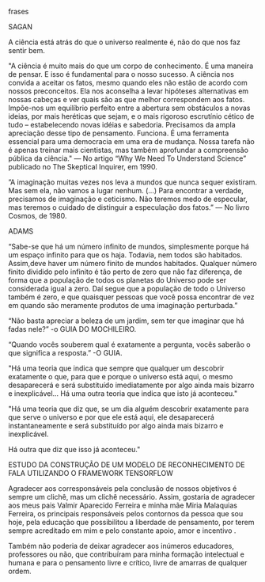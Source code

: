 frases

SAGAN

A ciência está atrás do que o universo realmente é, não do que nos faz sentir bem.




"A ciência é muito mais do que um corpo de conhecimento. É uma maneira de pensar. E isso é fundamental para o nosso sucesso. A ciência nos convida a aceitar os fatos, mesmo quando eles não estão de acordo com nossos preconceitos. Ela nos aconselha a levar hipóteses alternativas em nossas cabeças e ver quais são as que melhor correspondem aos fatos. Impõe-nos um equilíbrio perfeito entre a abertura sem obstáculos a novas ideias, por mais heréticas que sejam, e o mais rigoroso escrutínio cético de tudo – estabelecendo novas idéias e sabedoria. Precisamos da ampla apreciação desse tipo de pensamento. Funciona. É uma ferramenta essencial para uma democracia em uma era de mudança. Nossa tarefa não é apenas treinar mais cientistas, mas também aprofundar a compreensão pública da ciência."
— No artigo “Why We Need To Understand Science” publicado no The Skeptical Inquirer, em 1990.


”A imaginação muitas vezes nos leva a mundos que nunca sequer existiram. Mas sem ela, não vamos a lugar nenhum. (…) Para encontrar a verdade, precisamos de imaginação e ceticismo. Não teremos medo de especular, mas teremos o cuidado de distinguir a especulação dos fatos.”
— No livro Cosmos, de 1980.



ADAMS

“Sabe-se que há um número infinito de mundos, simplesmente porque há um espaço infinito para que os haja. Todavia, nem todos são habitados. Assim,deve haver um número finito de mundos habitados. Qualquer número finito dividido pelo infinito é tão perto de zero que não faz diferença, de forma que a população de todos os planetas do Universo pode ser considerada igual a zero. Daí segue que a população de todo o Universo também é zero, e que quaisquer pessoas que você possa encontrar de vez em quando são meramente produtos de uma imaginação perturbada.”

“Não basta apreciar a beleza de um jardim, sem ter que imaginar que há fadas nele?”
-o GUIA DO MOCHILEIRO.

“Quando vocês souberem qual é exatamente a pergunta, vocês saberão o que significa a resposta.”
-O GUIA.



"Há uma teoria que indica que sempre que qualquer um descobrir exatamente o que, para que e porque o universo está aqui, o mesmo desaparecerá e será substituído imediatamente por algo ainda mais bizarro e inexplicável... Há uma outra teoria que indica que isto já aconteceu."



"Há uma teoria que diz que, se um dia alguém descobrir exatamente para que serve o universo e por que ele está aqui, ele desaparecerá instantaneamente e será substituído por algo ainda mais bizarro e inexplicável. 

Há outra que diz que isso já aconteceu."


ESTUDO DA CONSTRUÇÃO DE UM MODELO DE RECONHECIMENTO DE FALA UTILIZANDO O FRAMEWORK TENSORFLOW



Agradecer aos corresponsáveis pela conclusão de nossos objetivos é sempre um clichê, mas um clichê necessário. Assim, gostaria de agradecer aos meus pais Valmir Aparecido Ferreira e minha mãe Miria Malaquias Ferreira, os principais responsáveis pelos contornos da pessoa que sou hoje, pela educação que possibilitou a liberdade de pensamento, por terem sempre acreditado em mim e pelo constante apoio, amor e incentivo .

Também não poderia de deixar agradecer aos inúmeros educadores, professores ou não, que contribuíram para minha formação intelectual e humana e para o pensamento livre e crítico, livre de amarras de qualquer ordem.



